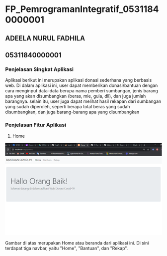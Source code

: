 # FP_PemrogramanIntegratif_05311840000001

## ADEELA NURUL FADHILA
## 05311840000001

### Penjelasan Singkat Aplikasi

Aplikasi berikut ini merupakan aplikasi donasi sederhana yang berbasis web. Di dalam aplikasi ini, user dapat memberikan donasi/bantuan dengan cara menginput data-data berupa nama pemberi sumbangan, jenis barang apa yang akan disumbangkan (beras, mie, gula, dll), dan juga jumlah barangnya. selain itu, user juga dapat melihat hasil rekapan dari sumbangan yang sudah diperoleh, seperti berapa total beras yang sudah disumbangkan, dan juga barang-barang apa yang disumbangkan

### Penjelasan Fitur Aplikasi

1. Home

![](image/home.png)

Gambar di atas merupakan Home atau beranda dari aplikasi ini. Di sini terdapat tiga navbar, yaitu "Home", "Bantuan", dan "Rekap".